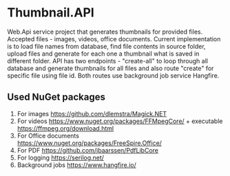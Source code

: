 # Thumbnail.API

Web.Api service project that generates thumbnails for provided files. Accepted files - images, videos, office documents. Current implementation is to load file names from database, find file contents in source folder, upload files and generate for each one a thumbnail what is saved in different folder. API has two endpoints - "create-all" to loop through all database and generate thumbnails for all files and also route "create" for specific file 
using file id. Both routes use background job service Hangfire. 

## Used NuGet packages
1. For images https://github.com/dlemstra/Magick.NET
2. For videos https://www.nuget.org/packages/FFMpegCore/ + executable https://ffmpeg.org/download.html
3. For Office documents https://www.nuget.org/packages/FreeSpire.Office/
4. For PDF https://github.com/jbaarssen/PdfLibCore
5. For logging https://serilog.net/
6. Background jobs https://www.hangfire.io/
 
